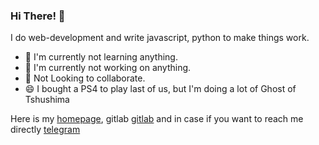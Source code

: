 ### Hi There! 👋
I do web-development and write javascript, python to make things work.

- 🔭 I'm currently not learning anything.
- 🌱 I'm currently not working on anything.
- 👯 Not Looking to collaborate.
- 😄 I bought a PS4 to play last of us, but I'm doing a lot of Ghost of Tshushima

Here is my [homepage](https://ckpro.in/), gitlab [gitlab](https://gitlab.com/ckpro) and in case if you want to reach me directly [telegram](https://telegram.me/ckpro)

<!--
**lazydeveloper/lazydeveloper** is a ✨ _special_ ✨ repository because its `README.md` (this file) appears on your GitHub profile.

Here are some ideas to get you started:

- 🔭 I’m currently working on ...
- 🌱 I’m currently learning ...
- 👯 I’m looking to collaborate on ...
- 🤔 I’m looking for help with ...
- 💬 Ask me about ...
- 📫 How to reach me: ...
- 😄 Pronouns: ...
- ⚡ Fun fact: ...
-->
